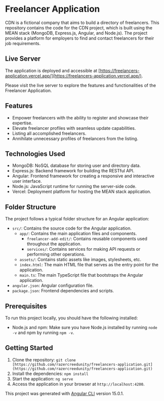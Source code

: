 # Freelancer Application

CDN is a fictional company that aims to build a directory of freelancers. This repository contains the code for the CDN project, which is built using the MEAN stack (MongoDB, Express.js, Angular, and Node.js). The project provides a platform for employers to find and contact freelancers for their job requirements.

## Live Server

The application is deployed and accessible at [https://freelancers-application.vercel.app/](https://freelancers-application.vercel.app/).

Please visit the live server to explore the features and functionalities of the Freelancer Application.

## Features

- Empower freelancers with the ability to register and showcase their expertise.
- Elevate freelancer profiles with seamless update capabilities.
- Listing all accomplished freelancers.
- Annihilate unnecessary profiles of freelancers from the listing.

## Technologies Used

- MongoDB: NoSQL database for storing user and directory data.
- Express.js: Backend framework for building the RESTful API.
- Angular: Frontend framework for creating a responsive and interactive user interface.
- Node.js: JavaScript runtime for running the server-side code.
- Vercel: Deployment platform for hosting the MEAN stack application.

## Folder Structure

The project follows a typical folder structure for an Angular application:

 - `src/`: Contains the source code for the Angular application.
    - `app/`: Contains the main application files and components.
      - `freelancer-add-edit/`: Contains reusable components used throughout the application.
      - `services/`: Contains services for making API requests or performing other operations.
    - `assets/`: Contains static assets like images, stylesheets, etc.
    - `index.html`: The main HTML file that serves as the entry point for the application.
    - `main.ts`: The main TypeScript file that bootstraps the Angular application.
- `angular.json`: Angular configuration file.
- `package.json`: Frontend dependencies and scripts.

## Prerequisites

To run this project locally, you should have the following installed:

- Node.js and npm: Make sure you have Node.js installed by running `node -v` and npm by running `npm -v`.

## Getting Started

1. Clone the repository: `git clone [https://github.com/razercreedunity/freelancers-application.git](https://github.com/razercreedunity/freelancers-application.git)`
2. Install the dependencies: `npm install`
3. Start the application: `ng serve`
5. Access the application in your browser at `http://localhost:4200`.

This project was generated with [Angular CLI](https://github.com/angular/angular-cli) version 15.0.1.
